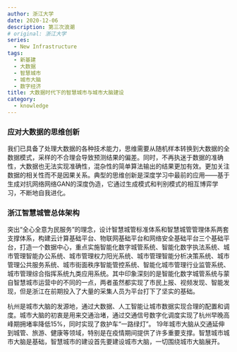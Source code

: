 ```yaml
---
author: 浙江大学
date: 2020-12-06
description: 第三次浪潮
# original: 浙江大学
series:
  - New Infrastructure
tags:
  - 新基建
  - 大数据
  - 智慧城市
  - 城市大脑
  - 数字经济
title: 大数据时代下的智慧城市与城市大脑建设
category:
  - knowledge
---
```


### 应对大数据的思维创新

我们已具备了处理大数据的各种技术能力，思维需要从随机样本转换到大数据的全数据模式，采样的不合理会导致预测结果的偏差。同时，不再执迷于数据的准确性，大数据也无法实现准确性，混杂性的简单算法输出的结果更加有效。更加关注数据的相关性而不是因果关系。典型的思维创新是深度学习中最前的应用——基于生成对抗网络网络GAN的深度伪造，它通过生成模式和判别模式的相互博弈学习，不断地自我进化。

### 浙江智慧城管总体架构

突出“全心全意为民服务”的理念，设计智慧城管标准体系和智慧城管管理体系两套支撑体系，构建云计算基础平台、物联网基础平台和网络安全基础平台三个基础平台，打造一个数据中心，重点实施智能化数字城管系统、智能化数字执法系统、城市管理智能办公系统、城市管理权力阳光系统、城市管理智能分析决策系统、城市管理公共服务系统、城市街面秩序智能管控系统、智能化城市管理行业监管系统、城市管理综合指挥系统九类应用系统。其中印象深刻的是智能化数字城管系统与蒙自智慧城市运营中的不同的一点，两者虽然都实现了市民上报、视频发现、智能发现，但是浙江在前期投入了大量的采集人员为平台打下了坚实的基础。

杭州是城市大脑的发源地，通过大数据、人工智能让城市数据实现合理的配置和调度。城市大脑的初衷是用来交通治堵，通过交通信号数字化调度实现了杭州早晚高峰期拥堵率降低15%，同时实现了救护车“一路绿灯”。 19年城市大脑从交通延伸到城管、旅游、健康等领域，特别是在疫情期间提供了许多重要支撑。智慧城市城市大脑是基础，智慧城市的建设首先要建设城市大脑，一切围绕城市大脑展开。
